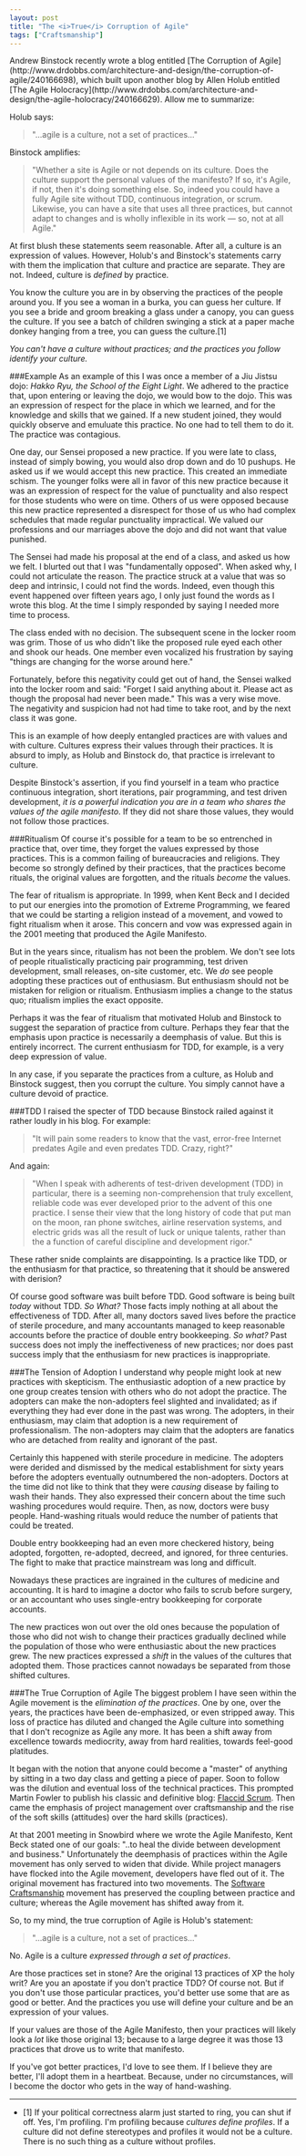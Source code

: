 ```yaml
---
layout: post
title: "The <i>True</i> Corruption of Agile"
tags: ["Craftsmanship"]
---
```

<meta http-equiv="refresh" content="3; url=http://blog.8thlight.com/uncle-bob/2014/03/28/The-Corruption-of-Agile.html" />
Andrew Binstock recently wrote a blog entitled [The Corruption of Agile](http://www.drdobbs.com/architecture-and-design/the-corruption-of-agile/240166698), which built upon another blog by Allen Holub entitled [The Agile Holocracy](http://www.drdobbs.com/architecture-and-design/the-agile-holocracy/240166629).  Allow me to summarize:

Holub says: 
>"...agile is a culture, not a set of practices..."

Binstock amplifies: 
>"Whether a site is Agile or not depends on its culture. Does the culture support the personal values of the manifesto? If so, it's Agile, if not, then it's doing something else. So, indeed you could have a fully Agile site without TDD, continuous integration, or scrum. Likewise, you can have a site that uses all three practices, but cannot adapt to changes and is wholly inflexible in its work — so, not at all Agile."

At first blush these statements seem reasonable.  After all, a culture is an expression of values.  However, Holub's and Binstock's statements carry with them the implication that culture and practice are separate.  They are not.  Indeed, culture is _defined_ by practice.  

You know the culture you are in by observing the practices of the people around you.  If you see a woman in a burka, you can guess her culture.  If you see a bride and groom breaking a glass under a canopy, you can guess the culture.  If you see a batch of children swinging a stick at a paper mache donkey hanging from a tree, you can guess the culture.[1]

_You can't have a culture without practices; and the practices you follow identify your culture._

###Example
As an example of this I was once a member of a Jiu Jistsu dojo: _Hakko Ryu, the School of the Eight Light_.  We adhered to the practice that, upon entering or leaving the dojo, we would bow to the dojo.  This was an expression of respect for the place in which we learned, and for the knowledge and skills that we gained.  If a new student joined, they would quickly observe and emuluate this practice.  No one had to tell them to do it.  The practice was contagious.

One day, our Sensei proposed a new practice.  If you were late to class, instead of simply bowing, you would also drop down and do 10 pushups.  He asked us if we would accept this new practice.  This created an immediate schism.  The younger folks were all in favor of this new practice because it was an expression of respect for the value of punctuality and also respect for those students who were on time.  Others of us were opposed because this new practice represented a disrespect for those of us who had complex schedules that made regular punctuality impractical.  We valued our professions and our marriages above the dojo and did not want that value punished.

The Sensei had made his proposal at the end of a class, and asked us how we felt.  I blurted out that I was "fundamentally opposed".  When asked why, I could not articulate the reason.  The practice struck at a value that was so deep and intrinsic, I could not find the words.  Indeed, even though this event happened over fifteen years ago, I only just found the words as I wrote this blog.  At the time I simply responded by saying I needed more time to process. 

The class ended with no decision.  The subsequent scene in the locker room was grim.  Those of us who didn't like the proposed rule eyed each other and shook our heads.  One member even vocalized his frustration by saying "things are changing for the worse around here." 

Fortunately, before this negativity could get out of hand,  the Sensei walked into the locker room and said: "Forget I said anything about it.  Please act as though the proposal had never been made."  This was a very wise move.  The negativity and suspicion had not had time to take root, and by the next class it was gone.

This is an example of how deeply entangled practices are with values and with culture.  Cultures express their values through their practices.  It is absurd to imply, as Holub and Binstock do, that practice is irrelevant to culture.

Despite Binstock's assertion, if you find yourself in a team who practice continuous integration, short iterations, pair programming, and test driven development, _it is a powerful indication you are in a team who shares the values of the agile manifesto_.  If they did not share those values, they would not follow those practices. 

###Ritualism
Of course it's possible for a team to be so entrenched in practice that, over time, they forget the values expressed by those practices.  This is a common failing of bureaucracies and religions.  They become so strongly defined by their practices, that the practices become rituals, the original values are forgotten, and the rituals _become_ the values. 

The fear of ritualism is appropriate.  In 1999, when Kent Beck and I decided to put our energies into the promotion of Extreme Programming, we feared that we could be starting a religion instead of a movement, and vowed to fight ritualism when it arose.  This concern and vow was expressed again in the 2001 meeting that produced the Agile Manifesto.   

But in the years since, ritualism has not been the problem.  We don't see lots of people ritualistically practicing pair programming, test driven development, small releases, on-site customer, etc.  We _do_ see people adopting these practices out of enthusiasm.  But enthusiasm should not be mistaken for religion or ritualism.  Enthusiasm implies a change to the status quo; ritualism implies the exact opposite.

Perhaps it was the fear of ritualism that motivated Holub and Binstock to suggest the separation of practice from culture.  Perhaps they fear that the emphasis upon practice is necessarily a deemphasis of value.  But this is entirely incorrect.  The current enthusiasm for TDD, for example, is a very deep expression of value.  

In any case, if you separate the practices from a culture, as Holub and Binstock suggest, then you corrupt the culture.  You simply cannot have a culture devoid of practice.

###TDD
I raised the specter of TDD because Binstock railed against it rather loudly in his blog.  For example:
>"It will pain some readers to know that the vast, error-free Internet predates Agile and even predates TDD. Crazy, right?"

And again:
>"When I speak with adherents of test-driven development (TDD) in particular, there is a seeming non-comprehension that truly excellent, reliable code was ever developed prior to the advent of this one practice. I sense their view that the long history of code that put man on the moon, ran phone switches, airline reservation systems, and electric grids was all the result of luck or unique talents, rather than the a function of careful discipline and development rigor."

These rather snide complaints are disappointing.  Is a practice like TDD, or the enthusiasm for that practice, so threatening that it should be answered with derision?

Of course good software was built before TDD.  Good software is being built _today_ without TDD.  _So What?_ Those facts imply nothing at all about the effectiveness of TDD.  After all, many doctors saved lives before the practice of sterile procedure, and many accountants managed to keep reasonable accounts before the practice of double entry bookkeeping.  _So what?_  Past success does not imply the ineffectiveness of new practices; nor does past success imply that the enthusiasm for new practices is inappropriate.

###The Tension of Adoption
I understand why people might look at new practices with skepticism.  The enthusiastic adoption of a new practice by one group creates tension with others who do not adopt the practice.  The adopters can make the non-adopters feel slighted and invalidated; as if everything they had ever done in the past was wrong.  The adopters, in their enthusiasm, may claim that adoption is a new requirement of professionalism.  The non-adopters may claim that the adopters are fanatics who are detached from reality and ignorant of the past.  

Certainly this happened with sterile procedure in medicine.  The adopters were derided and dismissed by the medical establishment for sixty years before the adopters eventually outnumbered the non-adopters.  Doctors at the time did not like to think that they were _causing_ disease by failing to wash their hands.  They also expressed their concern about the time such washing procedures would require.  Then, as now, doctors were busy people.  Hand-washing rituals would reduce the number of patients that could be treated.

Double entry bookkeeping had an even more checkered history, being adopted, forgotten, re-adopted, decreed, and ignored, for three centuries.  The fight to make that practice mainstream was long and difficult.

Nowadays these practices are ingrained in the cultures of medicine and accounting.  It is hard to imagine a doctor who fails to scrub before surgery, or an accountant who uses single-entry bookkeeping for corporate accounts.  

The new practices won out over the old ones because the population of those who did not wish to change their practices gradually declined while the population of those who were enthusiastic about the new practices grew. The new practices expressed a _shift_ in the values of the cultures that adopted them.  Those practices cannot nowadays be separated from those shifted cultures.

###The True Corruption of Agile
The biggest problem I have seen within the Agile movement is the _elimination of the practices_.  One by one, over the years, the practices have been de-emphasized, or even stripped away.  This loss of practice has diluted and changed the Agile culture into something that I don't recognize as Agile any more.  It has been a shift away from excellence towards mediocrity, away from hard realities, towards feel-good platitudes. 

It began with the notion that anyone could become a "master" of anything by sitting in a two day class and getting a piece of paper.  Soon to follow was the dilution and eventual loss of the technical practices. This prompted Martin Fowler to publish his classic and definitive blog: [Flaccid Scrum](http://martinfowler.com/bliki/FlaccidScrum.html).  Then came the emphasis of project management over craftsmanship and the rise of the soft skills (attitudes) over the hard skills (practices).  

At that 2001 meeting in Snowbird where we wrote the Agile Manifesto, Kent Beck stated one of our goals: "..to heal the divide between development and business."  Unfortunately the deemphasis of practices within the Agile movement has only served to widen that divide.  While project managers have flocked into the Agile movement, developers have fled out of it.  The original movement has fractured into two movements.  The [Software Craftsmanship](http://manifesto.softwarecraftsmanship.org/) movement has preserved the coupling between practice and culture; whereas the Agile movement has shifted away from it.  

So, to my mind, the true corruption of Agile is Holub's statement: 
>"...agile is a culture, not a set of practices..."

No.  Agile is a culture _expressed through a set of practices_. 

Are those practices set in stone?  Are the original 13 practices of XP the holy writ?  Are you an apostate if you don't practice TDD?  Of course not.  But if you don't use those particular practices, you'd better use some that are as good or better.  And the practices you use will define your culture and be an expression of your values.  

If your values are those of the Agile Manifesto, then your practices will likely look a _lot_ like those original 13; because to a large degree it was those 13 practices that drove us to write that manifesto.

If you've got better practices, I'd love to see them.  If I believe they are better, I'll adopt them in a heartbeat.  Because, under no circumstances, will I become the doctor who gets in the way of hand-washing.

----

* [1] If your political correctness alarm just started to ring, you can shut if off.  Yes, I'm profiling.  I'm profiling because _cultures define profiles_.  If a culture did not define stereotypes and profiles it would not be a culture.  There is no such thing as a culture without profiles.


